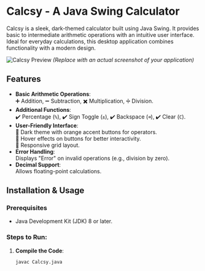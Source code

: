 # Calcsy - A Java Swing Calculator

Calcsy is a sleek, dark-themed calculator built using Java Swing. It provides basic to intermediate arithmetic operations with an intuitive user interface. Ideal for everyday calculations, this desktop application combines functionality with a modern design.

![Calcsy Preview](https://github.com/user-attachments/assets/0be98334-126d-4a49-b1df-e95c94b49abd)
*(Replace with an actual screenshot of your application)*

## Features

- **Basic Arithmetic Operations**:  
  ➕ Addition, ➖ Subtraction, ✖️ Multiplication, ➗ Division.
- **Additional Functions**:  
  ✔️ Percentage (`%`), ✔️ Sign Toggle (`±`), ✔️ Backspace (`⌫`), ✔️ Clear (`C`).
- **User-Friendly Interface**:  
  🎨 Dark theme with orange accent buttons for operators.  
  🔄 Hover effects on buttons for better interactivity.  
  📏 Responsive grid layout.
- **Error Handling**:  
  Displays "Error" on invalid operations (e.g., division by zero).
- **Decimal Support**:  
  Allows floating-point calculations.

## Installation & Usage

### Prerequisites
- Java Development Kit (JDK) 8 or later.

### Steps to Run:
1. **Compile the Code**:  
   ```bash
   javac Calcsy.java


